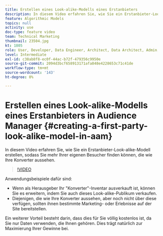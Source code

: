 ```yaml
---
title: Erstellen eines Look-alike-Modells eines Erstanbieters
description: In diesem Video erfahren Sie, wie Sie ein Erstanbieter-Look-alike-Modell erstellen, sodass Sie mehr Ihrer eigenen Besucher finden können, die wie Ihre Konverter aussehen.
feature: Algorithmic Models
topics: null
activity: use
doc-type: feature video
team: Technical Marketing
thumbnail: 23504.jpg
kt: 1805
role: User, Developer, Data Engineer, Architect, Data Architect, Admin, Leader
level: Intermediate
exl-id: c38ab8f8-ec0f-44ac-b72f-479356c9950e
source-git-commit: 2094d3bcf658913171afa848e4228653c71c41de
workflow-type: tm+mt
source-wordcount: '143'
ht-degree: 0%

---
```


# Erstellen eines Look-alike-Modells eines Erstanbieters in Audience Manager {#creating-a-first-party-look-alike-model-in-aam}

In diesem Video erfahren Sie, wie Sie ein Erstanbieter-Look-alike-Modell erstellen, sodass Sie mehr Ihrer eigenen Besucher finden können, die wie Ihre Konverter aussehen.

>[!VIDEO](https://video.tv.adobe.com/v/23504/?quality=12)

Anwendungsbeispiele dafür sind:

* Wenn als Herausgeber Ihr &quot;Konverter&quot;-Inventar ausverkauft ist, können Sie es erweitern, indem Sie auch dieses Look-alike-Publikum verkaufen.
* Diejenigen, die wie Ihre Konverter aussehen, aber noch nicht über diese verfügen, sollten ihnen bestimmte Marketing- oder Erlebnisse auf der Site bereitstellen.

Ein weiterer Vorteil besteht darin, dass dies für Sie völlig kostenlos ist, da Sie nur Daten verwenden, die Ihnen gehören. Dies trägt natürlich zur Maximierung Ihrer Gewinne bei.
